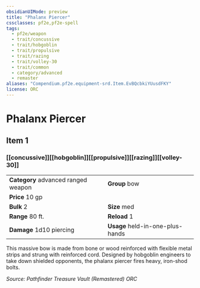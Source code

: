 ```yaml
---
obsidianUIMode: preview
title: "Phalanx Piercer"
cssclasses: pf2e,pf2e-spell
tags:
  - pf2e/weapon
  - trait/concussive
  - trait/hobgoblin
  - trait/propulsive
  - trait/razing
  - trait/volley-30
  - trait/common
  - category/advanced
  - remaster
aliases: "Compendium.pf2e.equipment-srd.Item.EvBQcbkiYUusdFKY"
license: ORC
---
```

# Phalanx Piercer
## Item 1
### [[concussive]][[hobgoblin]][[propulsive]][[razing]][[volley-30]]

|  |  |
| -- | -- |
| **Category** advanced ranged weapon | **Group** bow |
| **Price** 10 gp |  |
| **Bulk** 2 | **Size** med |
|**Range** 80 ft.| **Reload** 1|
| **Damage** 1d10 piercing  | **Usage** held-in-one-plus-hands |



This massive bow is made from bone or wood reinforced with flexible metal strips and strung with reinforced cord. Designed by hobgoblin engineers to take down shielded opponents, the phalanx piercer fires heavy, iron-shod bolts.

*Source: Pathfinder Treasure Vault (Remastered)*
*ORC*